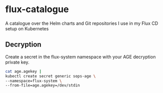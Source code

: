 # flux-catalogue

A catalogue over the Helm charts and Git repositories I use in my Flux CD setup on Kubernetes

## Decryption

Create a secret in the flux-system namespace with your AGE decryption private key.

```bash
cat age.agekey |
kubectl create secret generic sops-age \
--namespace=flux-system \
--from-file=age.agekey=/dev/stdin
```
